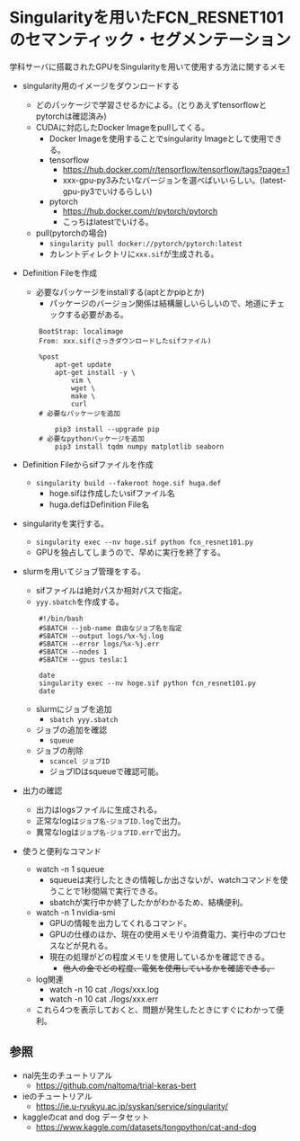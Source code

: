 # Singularityを用いたFCN_RESNET101のセマンティック・セグメンテーション

学科サーバに搭載されたGPUをSingularityを用いて使用する方法に関するメモ

<!--
## python環境構築
- pythonのバージョンを設定
    - pyenvなどを使うと便利(入れ方に関しては調べるとすぐ出てくる)
    ```
        #入れたいPythonバージョンを探す
        pyenv install --list
        #Pythonをインストールする
        pyenv install 3.x.x
        #Pythonバージョンをローカルに反映
        pyenv local 3.x.x
        #仮想環境を構築
        python -m venv venv
        #仮想環境を実行
        source venv/bin/activate
    ```
よく考えたら、singularity内に環境作るから、ここで作る必要ない。
-->
- singularity用のイメージをダウンロードする
    - どのパッケージで学習させるかによる。(とりあえずtensorflowとpytorchは確認済み)
    - CUDAに対応したDocker Imageをpullしてくる。
        - Docker Imageを使用することでsingularity Imageとして使用できる。
        - tensorflow
            - https://hub.docker.com/r/tensorflow/tensorflow/tags?page=1
            - xxx-gpu-py3みたいなバージョンを選べばいいらしい。(latest-gpu-py3でいけるらしい)
        - pytorch
            - https://hub.docker.com/r/pytorch/pytorch
            - こっちはlatestでいける。  
    - pull(pytorchの場合)
        - `singularity pull docker://pytorch/pytorch:latest`
        - カレントディレクトリに`xxx.sif`が生成される。　

- Definition Fileを作成
    - 必要なパッケージをinstallする(aptとかpipとか)
        - パッケージのバージョン関係は結構厳しいらしいので、地道にチェックする必要がある。
    ```
        BootStrap: localimage                                                                                   
        From: xxx.sif(さっきダウンロードしたsifファイル)

        %post
            apt-get update
            apt-get install -y \
                vim \
                wget \
                make \
                curl
        # 必要なパッケージを追加

            pip3 install --upgrade pip
        # 必要なpythonパッケージを追加
            pip3 install tqdm numpy matplotlib seaborn
    ```

- Definition Fileからsifファイルを作成
    - `singularity build --fakeroot hoge.sif huga.def`
        - hoge.sifは作成したいsifファイル名
        - huga.defはDefinition File名

- singularityを実行する。
    - `singularity exec --nv hoge.sif python fcn_resnet101.py`
    - GPUを独占してしまうので、早めに実行を終了する。

- slurmを用いてジョブ管理をする。
    - sifファイルは絶対パスか相対パスで指定。
    - `yyy.sbatch`を作成する。
    ```
        #!/bin/bash                                                                                                           
        #SBATCH --job-name 自由なジョブ名を指定
        #SBATCH --output logs/%x-%j.log
        #SBATCH --error logs/%x-%j.err
        #SBATCH --nodes 1
        #SBATCH --gpus tesla:1

        date
        singularity exec --nv hoge.sif python fcn_resnet101.py
        date
    ```
    - slurmにジョブを追加
        - `sbatch yyy.sbatch`
    - ジョブの追加を確認
        - `squeue`
    - ジョブの削除
        - `scancel ジョブID`
        - ジョブIDはsqueueで確認可能。

- 出力の確認
    - 出力はlogsファイルに生成される。
    - 正常なlogは`ジョブ名-ジョブID.log`で出力。
    - 異常なlogは`ジョブ名-ジョブID.err`で出力。

- 使うと便利なコマンド
    - watch -n 1 squeue
        - squeueは実行したときの情報しか出さないが、watchコマンドを使うことで1秒間隔で実行できる。
        - sbatchが実行中か終了したかがわかるため、結構便利。
    - watch -n 1 nvidia-smi
        - GPUの情報を出力してくれるコマンド。
        - GPUの仕様のほか、現在の使用メモリや消費電力、実行中のプロセスなどが見れる。
        - 現在の処理がどの程度メモリを使用しているかを確認できる。
            - ~~他人の金でどの程度、電気を使用しているかを確認できる。~~
    - log関連
        - watch -n 10 cat ./logs/xxx.log
        - watch -n 10 cat ./logs/xxx.err
    - これら4つを表示しておくと、問題が発生したときにすぐにわかって便利。

## 参照
- nal先生のチュートリアル
    - https://github.com/naltoma/trial-keras-bert
- ieのチュートリアル
    - https://ie.u-ryukyu.ac.jp/syskan/service/singularity/
- kaggleのcat and dog データセット
    - https://www.kaggle.com/datasets/tongpython/cat-and-dog
